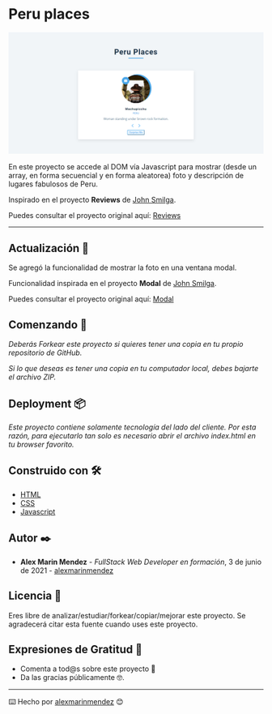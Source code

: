 # Peru places

![Project's Screenshot](https://raw.githubusercontent.com/alexmarinmendez/js-basics-peru-places/main/js-basics-peru-places-screen.png)

En este proyecto se accede al DOM vía Javascript para mostrar (desde un array, en forma secuencial y en forma aleatorea) foto y descripción de lugares fabulosos de Peru.

Inspirado en el proyecto **Reviews** de [John Smilga](https://github.com/john-smilga).

Puedes consultar el proyecto original aquí: [Reviews](https://github.com/john-smilga/javascript-basic-projects)



---
## Actualización 💪
Se agregó la funcionalidad de mostrar la foto en una ventana modal.

Funcionalidad inspirada en el proyecto **Modal** de [John Smilga](https://github.com/john-smilga).

Puedes consultar el proyecto original aquí: [Modal](https://github.com/john-smilga/javascript-basic-projects)


## Comenzando 🚀

_Deberás Forkear este proyecto si quieres tener una copia en tu propio repositorio de GitHub._

_Si lo que deseas es tener una copia en tu computador local, debes bajarte el archivo ZIP._



## Deployment 📦

_Este proyecto contiene solamente tecnología del lado del cliente. Por esta razón, para ejecutarlo tan solo es necesario abrir el archivo index.html en tu browser favorito._

## Construido con 🛠️

* [HTML](https://developer.mozilla.org/es/docs/Web/HTML)
* [CSS](https://developer.mozilla.org/es/docs/Web/CSS)
* [Javascript](https://developer.mozilla.org/es/docs/Web/JavaScript)

## Autor ✒️

* **Alex Marin Mendez** - *FullStack Web Developer en formación*, 3 de junio de 2021 - [alexmarinmendez](https://github.com/alexmarinmendez)

## Licencia 📄

Eres libre de analizar/estudiar/forkear/copiar/mejorar este proyecto. Se agradecerá citar esta fuente cuando uses este proyecto.

## Expresiones de Gratitud 🎁

* Comenta a tod@s sobre este proyecto 📢
* Da las gracias públicamente 🤓.



---
⌨️ Hecho por [alexmarinmendez](https://github.com/alexmarinmendez) 😊
